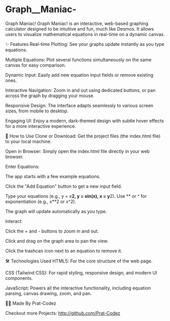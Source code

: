 # Graph__Maniac-
Graph Maniac!
Graph Maniac! is an interactive, web-based graphing calculator designed to be intuitive and fun, much like Desmos. It allows users to visualize mathematical equations in real-time on a dynamic canvas.

✨ Features
Real-time Plotting: See your graphs update instantly as you type equations.

Multiple Equations: Plot several functions simultaneously on the same canvas for easy comparison.

Dynamic Input: Easily add new equation input fields or remove existing ones.

Interactive Navigation: Zoom in and out using dedicated buttons, or pan across the graph by dragging your mouse.

Responsive Design: The interface adapts seamlessly to various screen sizes, from mobile to desktop.

Engaging UI: Enjoy a modern, dark-themed design with subtle hover effects for a more interactive experience.

🚀 How to Use
Clone or Download: Get the project files (the index.html file) to your local machine.

Open in Browser: Simply open the index.html file directly in your web browser.

Enter Equations:

The app starts with a few example equations.

Click the "Add Equation" button to get a new input field.

Type your equations (e.g., y = x**2, y = sin(x), x = y**2). Use ** or ^ for exponentiation (e.g., x**2 or x^2).

The graph will update automatically as you type.

Interact:

Click the + and - buttons to zoom in and out.

Click and drag on the graph area to pan the view.

Click the trashcan icon next to an equation to remove it.

🛠️ Technologies Used
HTML5: For the core structure of the web page.

CSS (Tailwind CSS): For rapid styling, responsive design, and modern UI components.

JavaScript: Powers all the interactive functionality, including equation parsing, canvas drawing, zoom, and pan.

👨‍💻 Made By
Prat-Codez

Checkout more Projects: http://github.com/Prat-Codez
